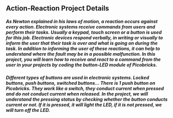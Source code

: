 ## Action-Reaction Project Details
 ##### As Newton explained in his laws of motion, a reaction occurs against every action. Electronic systems receive commands from users and perform their tasks. Usually a keypad, touch screen or a button is used for this job. Electronic devices respond verbally, in writing or visually to inform the user that their task is over and what is going on during the task. In addition to informing the user of these reactions, it can help to understand where the fault may be in a possible malfunction. In this project, you will learn how to receive and react to a command from the user in your projects by coding the button-LED module of Picobricks.
 ##### Different types of buttons are used in electronic systems. Locked buttons, push buttons, switched buttons... There is 1 push button on Picobricks. They work like a switch, they conduct current when pressed and do not conduct current when released. In the project, we will understand the pressing status by checking whether the button conducts current or not. If it is pressed, it will light the LED, if it is not pressed, we will turn off the LED.

